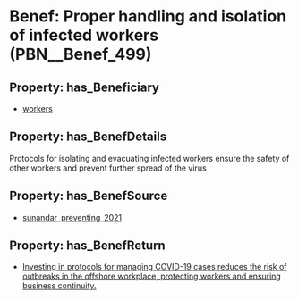 # Benef: __Proper handling and isolation of infected workers__ (PBN__Benef_499)

## Property: has_Beneficiary

* [workers](../Stakeholder/PBN__Stakeholder_128)

## Property: has_BenefDetails

Protocols for isolating and evacuating infected workers ensure the safety of other workers and prevent further spread of the virus

## Property: has_BenefSource

* [sunandar_preventing_2021](../Article/PBN__Article_102)

## Property: has_BenefReturn

* [Investing in protocols for managing COVID-19 cases reduces the risk of outbreaks in the offshore workplace, protecting workers and ensuring business continuity.](../BenefReturn/PBN__BenefReturn_543)

